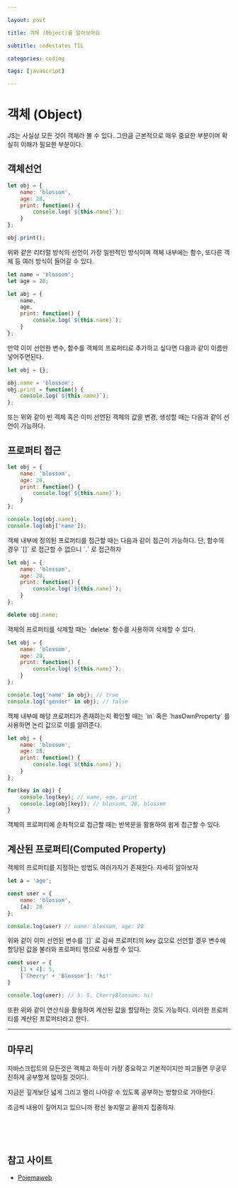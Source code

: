 ```yaml
---

layout: post

title: 객체 (Object)를 알아보아요

subtitle: codestates TIL

categories: coding

tags: [javascript]

---
```


# 객체 (Object)

<aside>
JS는 사실상 모든 것이 객체라 볼 수 있다. 그만큼 근본적으로 매우 중요한 부분이며 확실히 이해가 필요한 부분이다.
</aside>

## 객체선언

```jsx
let obj = {
	name: 'blossom',
	age: 28,
	print: function() {
		console.log(`${this.name}`);
	}
};

obj.print();
```

<aside>
위와 같은 리터럴 방식의 선언이 가장 일반적인 방식이며 객체 내부에는 함수, 또다른 객체 등 여러 방식이 들어갈 수 있다.

</aside>

```jsx
let name = 'blossom';
let age = 28;

let abj = {
	name,
	age,
	print: function() {
		console.log(`${this.name}`);
	}
};
```

<aside>
만약 이미 선언한 변수, 함수를 객체의 프로퍼티로 추가하고 싶다면 다음과 같이 이름만 넣어주면된다.

</aside>

```jsx
let obj = {};

obj.name = 'blossom';
obj.print = function() {
	console.log(`${this.name}`);
};
```

<aside>
또는 위와 같이 빈 객체 혹은 이미 선언된 객체의 값을 변경, 생성할 때는 다음과 같이 선언이 가능하다.

</aside>

## 프로퍼티 접근

```jsx
let obj = {
	name: 'blossom',
	age: 28,
	print: function() {
		console.log(`${this.name}`);
	}
};

console.log(obj.name);
console.log(obj['name']);
```

<aside>
객체 내부에 정의된 프로퍼티를 접근할 때는 다음과 같이 접근이 가능하다. 단, 함수의 경우 `[]` 로 접근할 수 없으니 `.` 로 접근하자

</aside>

```jsx
let obj = {
	name: 'blossom',
	age: 28,
	print: function() {
		console.log(`${this.name}`);
	}
};

delete obj.name;
```

<aside>
객체의 프로퍼티를 삭제할 때는 `delete` 함수를 사용하여 삭제할 수 있다.

</aside>

```jsx
let obj = {
	name: 'blossom',
	age: 28,
	print: function() {
		console.log(`${this.name}`);
	}
};

console.log('name' in obj); // true
console.log('gender' in obj); // false
```

<aside>
객체 내부에 해당 프로퍼티가 존재하는지 확인할 때는 `in` 혹은 `hasOwnProperty` 를 사용하면 논리 값으로 이를 알려준다.

</aside>

```jsx
let obj = {
	name: 'blossom',
	age: 28,
	print: function() {
		console.log(`${this.name}`);
	}
};

for(key in obj) {
	console.log(key); // name, age, print
	console.log(obj[key]); // blossom, 28, blossom
}

```

<aside>
객체의 프로퍼티에 순차적으로 접근할 때는 반복문을 활용하여 쉽게 접근할 수 있다.

</aside>

## 계산된 프로퍼티(Computed Property)

<aside>
객체의 프로퍼티를 지정하는 방법도 여러가지가 존재한다. 자세히 알아보자

</aside>

```jsx
let a = 'age';

const user = {
	name: 'blossom',
	[a]: 28
};

console.log(user) // name: blossom, age: 28
```

<aside>
위와 같이 이미 선언된 변수를 `[]` 로 감싸 프로퍼티의 key 값으로 선언할 경우 변수에 할당된 값을 불러와 프로퍼티 명으로 사용할 수 있다.

</aside>

```jsx
const user = {
	[1 + 4]: 5,
	['Cherry' + 'Blossom']: 'hi!'
}

console.log(user); // 5: 5, CherryBlossom: hi!
```

<aside>
또한 위와 같이 연산식을 활용하여 계산된 값을 할당하는 것도 가능하다. 이러한 프로퍼티를 계산된 프로퍼티라고 한다.

</aside>




---


## 마무리

자바스크립트의 모든것은 객체고 하듯이 가장 중요하고 기본적이지만 파고들면 무궁무진하게 공부할게 많아질 것이다. 

지금은 깊게보단 넓게 그리고 멀리 나아갈 수 있도록 공부하는 방향으로 가야한다.

조금씩 내용이 깊어지고 있으니까 정신 놓지말고 끝까지 집중하자.

<br><br><br>

## 참고 사이트
- [Poiemaweb](https://poiemaweb.com/)

